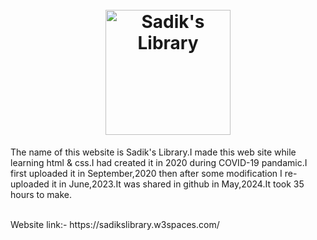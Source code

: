 <h1 align="center">
    <br>
    <img width="200" src="https://i.ibb.co.com/y5tHd1X/library.png" alt="Sadik's Library">
    <br>
</h1>
<p>The name of this website is Sadik's Library.I made this web site while learning html &amp; css.I had created it in 2020 during COVID-19 pandamic.I first uploaded it in September,2020 then after some modification I re-uploaded it in June,2023.It was shared in github in May,2024.It took 35 hours to make.</p> <br>
Website link:- https://sadikslibrary.w3spaces.com/
